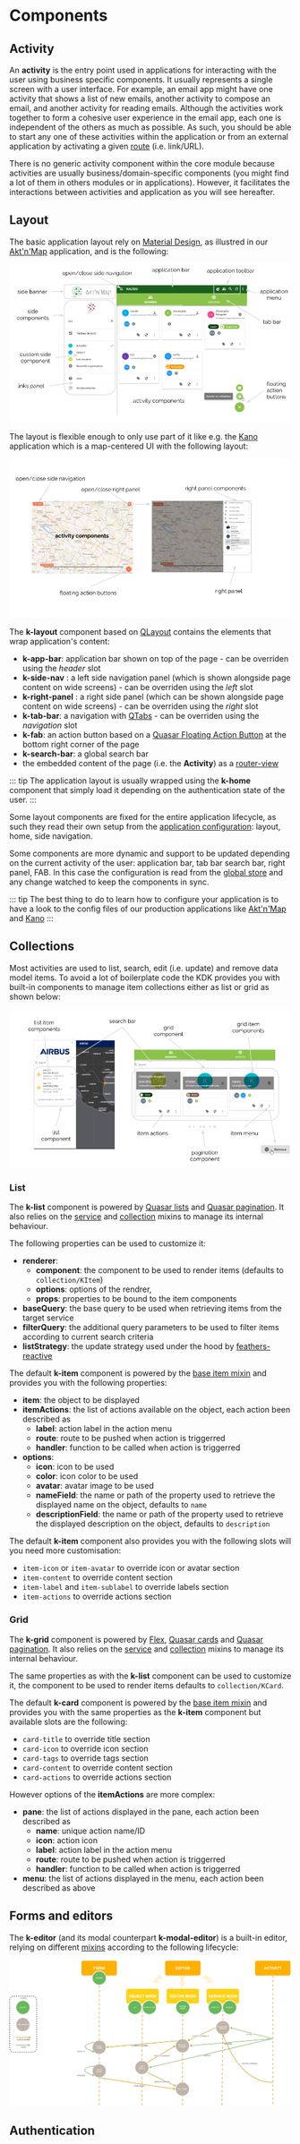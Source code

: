 # Components

## Activity

An **activity** is the entry point used in applications for interacting with the user using business specific components. It usually represents a single screen with a user interface. For example, an email app might have one activity that shows a list of new emails, another activity to compose an email, and another activity for reading emails. Although the activities work together to form a cohesive user experience in the email app, each one is independent of the others as much as possible. As such, you should be able to start any one of these activities within the application or from an external application by activating a given [route](https://router.vuejs.org/) (i.e. link/URL).

There is no generic activity component within the core module because activities are usually business/domain-specific components (you might find a lot of them in others modules or in applications). However, it facilitates the interactions between activities and application as you will see hereafter.

## Layout

The basic application layout rely on [Material Design](https://material.io/), as illustred in our [Akt'n'Map](https://github.com/kalisio/aktnmap) application, and is the following:

![Akt'n'Map layout](../../assets/aktnmap-layout.png)

The layout is flexible enough to only use part of it like e.g. the [Kano](https://github.com/kalisio/kano) application which is a map-centered UI with the following layout:

![Kano layout](../../assets/kano-layout.png)

The **k-layout** component based on [QLayout](https://quasar-framework.org/components/layout.html) contains the elements that wrap application's content:
* **k-app-bar**: application bar shown on top of the page - can be overriden using the *header* slot
* **k-side-nav** : a left side navigation panel (which is shown alongside page content on wide screens) - can be overriden using the *left* slot
* **k-right-panel** : a right side panel (which can be shown alongside page content on wide screens) - can be overriden using the *right* slot
* **k-tab-bar**: a navigation with [QTabs](https://quasar-framework.org/components/tabs.html) - can be overriden using the *navigation* slot
* **k-fab**: an action button based on a [Quasar Floating Action Button](https://v0-14.quasar-framework.org/components/floating-action-button.html) at the bottom right corner of the page
* **k-search-bar**: a global search bar
* the embedded content of the page (i.e. the **Activity**) as a [router-view](https://router.vuejs.org/api/#router-view)

::: tip
The application layout is usually wrapped using the **k-home** component that simply load it depending on the authentication state of the user.
:::

Some layout components are fixed for the entire application lifecycle, as such they read their own setup from the [application configuration](../../guides/basics/step-by-step.md#frontend-side): layout, home, side navigation.

Some components are more dynamic and support to be updated depending on the current activity of the user: application bar, tab bar search bar, right panel, FAB. In this case the configuration is read from the [global store](./application.md#store) and any change watched to keep the components in sync.

::: tip
The best thing to do to learn how to configure your application is to have a look to the config files of our production applications like [Akt'n'Map](https://github.com/kalisio/aktnmap/blob/master/config/default.js) and [Kano](https://github.com/kalisio/kano/blob/master/config/default.js)
:::

## Collections

Most activities are used to list, search, edit (i.e. update) and remove data model items. To avoid a lot of boilerplate code the KDK provides you with built-in components to manage item collections either as list or grid as shown below:

![Item collections](../../assets/item-collections.png)

### List

The **k-list** component is powered by [Quasar lists](https://quasar-framework.org/components/lists-and-list-items.html) and [Quasar pagination](https://quasar-framework.org/components/pagination.html). It also relies on the [service](./mixins.md#service) and [collection](./mixins.md#collection) mixins to manage its internal behaviour.

The following properties can be used to customize it:
* **renderer**:
  * **component**: the component to be used to render items (defaults to `collection/KItem`)
  * **options**: options of the rendrer,
  * **props**: properties to be bound to the item components
* **baseQuery**: the base query to be used when retrieving items from the target service
* **filterQuery**: the additional query parameters to be used to filter items according to current search criteria
* **listStrategy**: the update strategy used under the hood by [feathers-reactive](https://github.com/feathersjs-ecosystem/feathers-reactive)

The default **k-item** component is powered by the [base item mixin](./mixins.md#base-item) and provides you with the following properties:
* **item**: the object to be displayed
* **itemActions**: the list of actions available on the object, each action been described as
  * **label**: action label in the action menu
  * **route**: route to be pushed when action is triggerred
  * **handler**: function to be called when action is triggerred
* **options**: 
  * **icon**: icon to be used
  * **color**: icon color to be used
  * **avatar**: avatar image to be used
  * **nameField**: the name or path of the property used to retrieve the displayed name on the object, defaults to `name`
  * **descriptionField**: the name or path of the property used to retrieve the displayed description on the object, defaults to `description`
  
The default **k-item** component also provides you with the following slots will you need more customisation:
* `item-icon` or `item-avatar` to override icon or avatar section
* `item-content` to override content section
* `item-label` and `item-sublabel` to override labels section
* `item-actions` to override actions section

### Grid

The **k-grid** component is powered by [Flex](https://quasar-framework.org/components/flex-css.html), [Quasar cards](https://quasar-framework.org/components/card.html) and [Quasar pagination](https://quasar-framework.org/components/pagination.html). It also relies on the [service](./mixins.md#service) and [collection](./mixins.md#collection) mixins to manage its internal behaviour.

The same properties as with the **k-list** component can be used to customize it, the component to be used to render items defaults to `collection/KCard`.

The default **k-card** component is powered by the [base item mixin](./mixins.md#base-item) and provides you with the same properties as the **k-item** component but available slots are the following:
* `card-title` to override title section
* `card-icon` to override icon section
* `card-tags` to override tags section
* `card-content` to override content section
* `card-actions` to override actions section

However options of the **itemActions** are more complex:
* **pane**: the list of actions displayed in the pane, each action been described as
  * **name**: unique action name/ID
  * **icon**: action icon
  * **label**: action label in the action menu
  * **route**: route to be pushed when action is triggerred
  * **handler**: function to be called when action is triggerred
* **menu**: the list of actions displayed in the menu, each action been described as above

## Forms and editors

The **k-editor** (and its modal counterpart **k-modal-editor**) is a built-in editor, relying on different [mixins](./mixins.md) according to the following lifecycle:

![Editor lifecycle](../../assets/editor-lifecycle.png)

## Authentication



